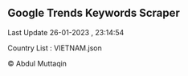 

## Google Trends Keywords Scraper 
 
Last Update 26-01-2023 , 23:14:54

Country List :
VIETNAM.json



© Abdul Muttaqin 
